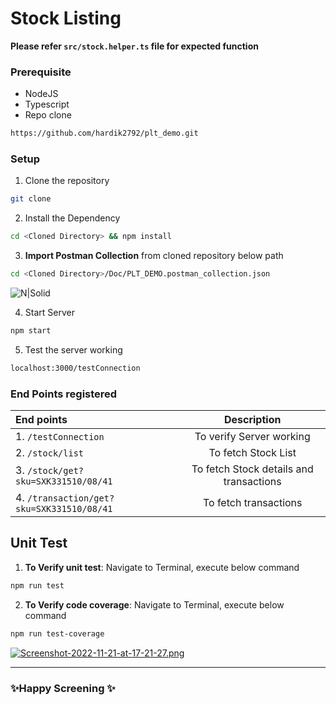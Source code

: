 # Stock Listing

**Please refer `src/stock.helper.ts` file for expected function**

### Prerequisite

- NodeJS
- Typescript
- Repo clone
```sh
https://github.com/hardik2792/plt_demo.git
```

### Setup

1. Clone the repository

```sh
git clone
```

2. Install the Dependency

```sh
cd <Cloned Directory> && npm install
```

3. **Import Postman Collection** from cloned repository below path

```sh
cd <Cloned Directory>/Doc/PLT_DEMO.postman_collection.json
```
![N|Solid](https://i.postimg.cc/SQtRJscG/Screenshot-2022-11-19-at-20-07-33.png)

4. Start Server

```sh
npm start
```

5. Test the server working
```sh
localhost:3000/testConnection
```

### End Points registered

| End points | Description
| :------------ |:---------------:|
| 1. `/testConnection` | To verify Server working |
| 2. `/stock/list` | To fetch Stock List |
| 3. `/stock/get?sku=SXK331510/08/41` | To fetch Stock details and transactions |
| 4. `/transaction/get?sku=SXK331510/08/41` | To fetch transactions |

## Unit Test
1. **To Verify unit test**: Navigate to Terminal, execute below command
```sh
npm run test
```

2. **To Verify code coverage**: Navigate to Terminal, execute below command
```sh
npm run test-coverage
```
[![Screenshot-2022-11-21-at-17-21-27.png](https://i.postimg.cc/wTgY5JZZ/Screenshot-2022-11-21-at-17-21-27.png)](https://postimg.cc/Th7sfyRJ)
___

### ✨Happy Screening ✨
